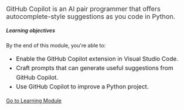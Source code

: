 ﻿---
Title: Using GitHub Copilot with Python
Source: insert.sql
---
<!-- Summary --> <p style="font-size: 1.1rem; color: #333;"> GitHub Copilot is an AI pair programmer that offers autocomplete-style suggestions as you code in Python. </p> <!-- Learning Objectives --> <h5 class="mt-4" style="font-weight: 600;">Learning objectives</h5> <p>By the end of this module, you're able to:</p> <ul style="font-size: 1rem; line-height: 1.6;"> <li>Enable the GitHub Copilot extension in Visual Studio Code.</li> <li>Craft prompts that can generate useful suggestions from GitHub Copilot.</li> <li>Use GitHub Copilot to improve a Python project.</li> </ul> <!-- CTA Button --> <div class="mt-4"> <a href="https://learn.microsoft.com/en-us/training/modules/introduction-copilot-python/" target="_blank" class="btn btn-primary"> Go to Learning Module </a> </div>
